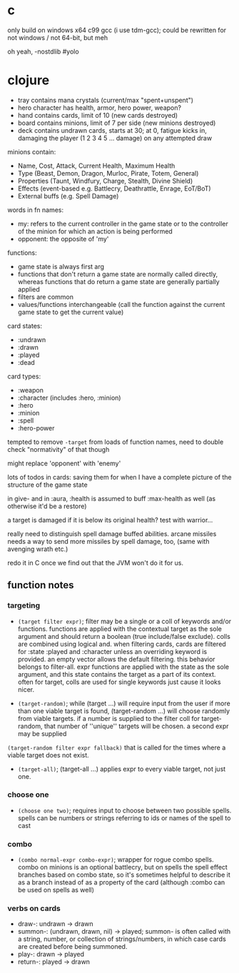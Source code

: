 # c

only build on windows x64 c99 gcc (i use tdm-gcc); could be rewritten for not
windows / not 64-bit, but meh

oh yeah, -nostdlib #yolo

# clojure

- tray contains mana crystals (current/max "spent+unspent")
- hero character has health, armor, hero power, weapon?
- hand contains cards, limit of 10 (new cards destroyed)
- board contains minions, limit of 7 per side (new minions destroyed)
- deck contains undrawn cards, starts at 30; at 0, fatigue kicks in, damaging
the player (1 2 3 4 5 ... damage) on any attempted draw

minions contain:
  - Name, Cost, Attack, Current Health, Maximum Health
  - Type (Beast, Demon, Dragon, Murloc, Pirate, Totem, General)
  - Properties (Taunt, Windfury, Charge, Stealth, Divine Shield)
  - Effects (event-based e.g. Battlecry, Deathrattle, Enrage, EoT/BoT)
  - External buffs (e.g. Spell Damage)

words in fn names:

- my: refers to the current controller in the game state or to the controller of
the minion for which an action is being performed
- opponent: the opposite of 'my'

functions:

- game state is always first arg
- functions that don't return a game state are normally called directly, whereas
functions that do return a game state are generally partially applied
- filters are common
- values/functions interchangeable (call the function against the current game
state to get the current value)

card states:
 - :undrawn
 - :drawn
 - :played
 - :dead

card types:
 - :weapon
 - :character (includes :hero, :minion)
 - :hero
 - :minion
 - :spell
 - :hero-power

tempted to remove `-target` from loads of function names, need to double check
"normativity" of that though

might replace 'opponent' with 'enemy'

lots of todos in cards:  saving them for when I have a complete picture of the
structure of the game state

in give- and in :aura, :health is assumed to buff :max-health as well (as
otherwise it'd be a restore)

a target is damaged if it is below its original health? test with warrior...

really need to distinguish spell damage buffed abilities.  arcane missiles needs
a way to send more missiles by spell damage, too, (same with avenging wrath
etc.)

redo it in C once we find out that the JVM won't do it for us.

## function notes

### targeting

- `(target filter expr)`; filter may be a single or a coll of keywords and/or
functions.  functions are applied with the contextual target as the sole
argument and should return a boolean (true include/false exclude).  colls are
combined using logical and.  when filtering cards, cards are filtered for :state
:played and :character unless an overriding keyword is provided.  an empty
vector allows the default filtering.  this behavior belongs to filter-all. expr
functions are applied with the state as the sole argument, and this state
contains the target as a part of its context.  often for target, colls are used
for single keywords just cause it looks nicer.

- `(target-random)`; while (target ...) will require input from the user if more
than one viable target is found, (target-random ...) will choose randomly from
viable targets.  if a number is supplied to the filter coll for target-random,
that number of ''unique'' targets will be chosen.  a second expr may be supplied

`(target-random filter expr fallback)` that is called for the times where a
viable target does not exist.

- `(target-all)`; (target-all ...) applies expr to every viable target, not just
one.

### choose one

- `(choose one two)`; requires input to choose between two possible spells.
spells can be numbers or strings referring to ids or names of the spell to cast

### combo

- `(combo normal-expr combo-expr)`; wrapper for rogue combo spells.  combo on
minions is an optional battlecry, but on spells the spell effect branches based
on combo state, so it's sometimes helpful to describe it as a branch instead of
as a property of the card (although :combo can be used on spells as well)

### verbs on cards

- draw-: undrawn -> drawn
- summon-: (undrawn, drawn, nil) -> played; summon- is often called with a
string, number, or collection of strings/numbers, in which case cards are
created before being summoned.
- play-: drawn -> played
- return-: played -> drawn
